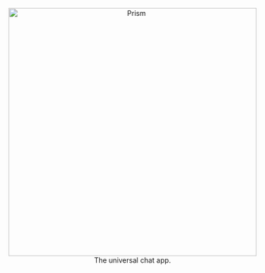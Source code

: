 <p align="center">
  <img src="/../assets/icons/prism_accent.png" width="500" alt="Prism">
  The universal chat app.
</p>
